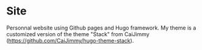 # Site

Personnal website using Github pages and Hugo framework.
My theme is a customized version of the theme "Stack" from CaiJimmy (https://github.com/CaiJimmy/hugo-theme-stack).
